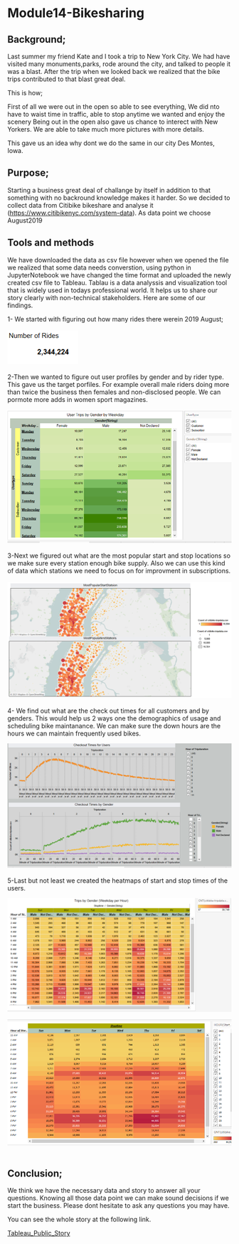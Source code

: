 # Module14-Bikesharing

## Background;

Last summer my friend Kate and I took a trip to New York City. We had have visited many monuments,parks, rode around the city, and talked to people it was a blast. After the trip when we looked back we realized that the bike trips contributed to that blast great deal. 

This is how; 

First of all we were out in the open so able to see everything, 
We did nto have to waist time in traffic, able to stop anytime we wanted and enjoy the scenery
Being out in the open also gave us chance to interect with New Yorkers.
We are able to take much more pictures with more details.

This gave us an idea why dont we do the same in our city Des Montes, Iowa.

## Purpose;
Starting a business great deal of challange by itself in addition to that something with no backround knowledge makes it harder. So we decided to collect data from Citibike bikeshare and analyse it (https://www.citibikenyc.com/system-data). As data point we choose August2019

## Tools and methods
We have downloaded the data  as csv file however when we opened the file we realized that some data needs converstion, using python in JupyterNotebook we have changed the time format and uploaded the newly created csv file to Tableau.
Tablau is a data analyssis and visualization tool that is widely used in todays professional world. It helps us to share our story clearly with non-technical stakeholders.
Here are some of our findings.



1- We started with figuring out how many rides there werein 2019 August;
<br>
<br>
![](https://github.com/4renginy/Module14-Bikesharing/blob/main/%23ofrides.PNG)
<br>
<br>
2-Then we wanted to figure out user profiles by gender and by rider type. This gave us the target porfiles. For example overall male riders doing more than twice the business then females and non-disclosed people. We can pormote more adds in women sport magazines.
<br>
<br>
![](https://github.com/4renginy/Module14-Bikesharing/blob/main/weekday_trips_by%20gender.PNG)
<br>
<br>
3-Next we figured out what are the most popular start and stop locations so we make sure every station enough bike supply. Also we can use this kind of data which stations we need to focus on for improvment in subscriptions.
<br>
<br>
![](https://github.com/4renginy/Module14-Bikesharing/blob/main/PopularEndStartPoints.PNG)
<br>
<br>
4- We find out what are the check out times for all customers and by genders. This would help us 2 ways one the demographics of usage and scheduling bike maintanance. We can make sure the down hours are the hours we can maintain frequently used bikes.

![](https://github.com/4renginy/Module14-Bikesharing/blob/main/Checkout_Times.PNG)
<br>
<br>
5-Last but not least we created the heatmaps of start and stop times of the users.

![](https://github.com/4renginy/Module14-Bikesharing/blob/main/trips_by%20gender.PNG)

![](https://github.com/4renginy/Module14-Bikesharing/blob/main/stoptimes_heatmap.PNG)
<br>
<br>
## Conclusion;

We think we have the necessary data and story to answer all your questions. Knowing all those data point we can make sound decisions if we start the business. Please dont hesitate to ask any questions you may have.

You can see the whole story at the following link.

[Tableau_Public_Story](https://public.tableau.com/profile/ren5313#!/vizhome/CitiBikeChallange/NYCBikeShare)




